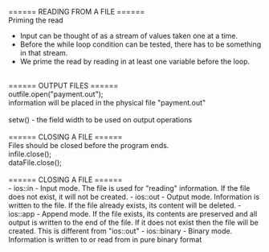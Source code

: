 ====== READING FROM A FILE ======
<br />
Priming the read
- Input can be thought of as a stream of values taken one at a time.
- Before the while loop condition can be tested, there has to be something in that stream.
- We prime the read by reading in at least one variable before the loop.
<br />
====== OUTPUT FILES ======
<br />
outfile.open("payment.out");<br />
information will be placed in the physical file "payment.out"<br />
<br />
setw() - the field width to be used on output operations<br />
<br />
====== CLOSING A FILE ======
<br />
Files should be closed before the program ends.<br />
infile.close();<br />
dataFile.close();<br />
<br />
====== CLOSING A FILE ======
<br />
- ios::in - Input mode. The file is used for "reading" information. If the file does not exist, it will not be created.
- ios::out - Output mode. Information is written to the file. If the file already exists, its content will be deleted.
- ios::app - Append mode. If the file exists, its contents are preserved and all output is written to the end of the file. If it does not exist then the file will be created. This is different from "ios::out"
- ios::binary - Binary mode. Information is written to or read from in pure binary format
<br />